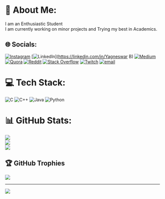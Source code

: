 # 💫 About Me:
I am an Enthusiastic Student<br>I am currently working on minor projects and Trying my best in Academics.


## 🌐 Socials:
[![Instagram](https://img.shields.io/badge/Instagram-%23E4405F.svg?logo=Instagram&logoColor=white)](https://instagram.com/Mr.Y_121) [![LinkedIn](https://img.shields.io/badge/LinkedIn-%230077B5.svg?logo=linkedin&logoColor=white)](https://linkedin.com/in/Yagneswar B) [![Medium](https://img.shields.io/badge/Medium-12100E?logo=medium&logoColor=white)](https://medium.com/@Yagneswar) [![Quora](https://img.shields.io/badge/Quora-%23B92B27.svg?logo=Quora&logoColor=white)](https://quora.com/profile/Yagneswar) [![Reddit](https://img.shields.io/badge/Reddit-%23FF4500.svg?logo=Reddit&logoColor=white)](https://reddit.com/user/Dragon_B0i) [![Stack Overflow](https://img.shields.io/badge/-Stackoverflow-FE7A16?logo=stack-overflow&logoColor=white)](https://stackoverflow.com/users/N/A) [![Twitch](https://img.shields.io/badge/Twitch-%239146FF.svg?logo=Twitch&logoColor=white)](https://twitch.tv/dragon_b0i) [![email](https://img.shields.io/badge/Email-D14836?logo=gmail&logoColor=white)](mailto:bhavanamyagneswar121@gmail.com) 

# 💻 Tech Stack:
![C](https://img.shields.io/badge/c-%2300599C.svg?style=for-the-badge&logo=c&logoColor=white) ![C++](https://img.shields.io/badge/c++-%2300599C.svg?style=for-the-badge&logo=c%2B%2B&logoColor=white) ![Java](https://img.shields.io/badge/java-%23ED8B00.svg?style=for-the-badge&logo=openjdk&logoColor=white) ![Python](https://img.shields.io/badge/python-3670A0?style=for-the-badge&logo=python&logoColor=ffdd54)
# 📊 GitHub Stats:
![](https://github-readme-stats.vercel.app/api?username=DragonB0i&theme=blue-green&hide_border=false&include_all_commits=true&count_private=false)<br/>
![](https://github-readme-streak-stats.herokuapp.com/?user=DragonB0i&theme=blue-green&hide_border=false)<br/>
![](https://github-readme-stats.vercel.app/api/top-langs/?username=DragonB0i&theme=blue-green&hide_border=false&include_all_commits=true&count_private=false&layout=compact)

## 🏆 GitHub Trophies
![](https://github-profile-trophy.vercel.app/?username=DragonB0i&theme=radical&no-frame=false&no-bg=true&margin-w=4)

---
[![](https://visitcount.itsvg.in/api?id=DragonB0i&icon=0&color=0)](https://visitcount.itsvg.in)

<!-- Proudly created with GPRM ( https://gprm.itsvg.in ) -->
